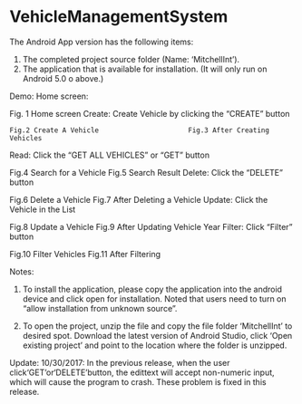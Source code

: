# VehicleManagementSystem
The Android App version has the following items:
1.	The completed project source folder (Name: ‘MitchellInt’).
2.	The application that is available for installation. (It will only run on Android 5.0 o above.)

Demo:
Home screen:
 
Fig. 1 Home screen
Create: 
Create Vehicle by clicking the “CREATE” button
   			 
	Fig.2 Create A Vehicle				      	Fig.3 After Creating Vehicles
Read: 
Click the “GET ALL VEHICLES” or “GET” button
 			 
Fig.4 Search for a Vehicle				 Fig.5 Search Result
Delete:
Click the “DELETE” button 
 			 
Fig.6 Delete a Vehicle					Fig.7 After Deleting a Vehicle
Update:
Click the Vehicle in the List
 				 
Fig.8 Update a Vehicle					Fig.9 After Updating Vehicle Year
Filter:	
Click “Filter” button
 			 
Fig.10 Filter Vehicles					Fig.11 After Filtering 

Notes:
1.	To install the application, please copy the application into the android device and click open for installation. Noted that users need to turn on “allow installation from unknown source”.

2.	To open the project, unzip the file and copy the file folder ‘MitchellInt’ to desired spot. Download the latest version of Android Studio, click ‘Open existing project’ and point to the location where the folder is unzipped. 

Update: 
10/30/2017:
In the previous release, when the user click‘GET’or‘DELETE’button, the edittext will accept non-numeric input, which will cause the program to crash. 
These problem is fixed in this release. 

